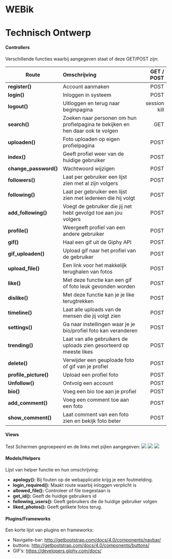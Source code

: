 # WEBik

# Technisch Ontwerp
#### Controllers
Verschillende functies waarbij aangegeven staat of deze GET/POST zijn:


| Route                     | Omschrijving                                                                                  | GET / POST     |
| ------------------------- |:-------------------------------------------------------------------------------------------   | --------------:|
| **register()**            | Account aanmaken                                                                              |  POST          |
| **login()**               | Inloggen in systeem                                                                           |  POST          |
| **logout()**              | Uitloggen en terug naar beginpagina                                                           |  session kill  |
| **search()**              | Zoeken naar personen om hun profielpagina te bekijken en hen daar ook te volgen               |  GET           |
| **uploaden()**            | Foto uploaden op eigen profielpagina                                                          |  POST          |
| **index()**               | Geeft profiel weer van de huidige gebruiker                                                   |  POST          |
| **change_password()**     | Wachtwoord wijzigen                                                                           |  POST          |
| **followers()**           | Laat per gebruiker een lijst zien met al zijn volgers                                         |  POST          |
| **following()**           | Laat per gebruiker een lijst zien met iedereen die hij volgt                                  |  POST          |
| **add_following()**       | Voegt de gebruiker die jij net hebt gevolgd toe aan jou volgers                               |  POST          |
| **profile()**             | Weergeeft profiel van een andere gebruiker                                                    |  POST          |
| **gif()**                 | Haal een gif uit de Giphy API                                                                 |  POST          |
| **gif_uploaden()**        | Upload gif naar het profiel van de gebruiker                                                  |  POST          |
| **upload_file()**         | Een link voor het makkelijk terughalen van fotos                                              |  POST          |
| **like()**                | Met deze functie kan een gif of foto leuk gevonden worden                                     |  POST          |
| **dislike()**             | Met deze functie kan je je like terugtrekken                                                  |  POST          |
| **timeline()**            | Laat alle uploads van de mensen die jij volgt zien                                            |  POST          |
| **settings()**            | Ga naar instellingen waar je je bio/profiel foto kan veranderen                               |  POST          |
| **trending()**            | Laat van alle gebruikers de uploads zien gesorteerd op meeste likes                           |  POST          |
| **delete()**              | Verwijder een geuploade foto of gif van je profiel                                            |  POST          |
| **profile_picture()**     | Upload een profiel foto                                                                       |  POST          |
| **Unfollow()**            | Ontvolg een account                                                                           |  POST          |
| **bio()**                 | Voeg een bio toe aan je profiel                                                               |  POST          |
| **add_comment()**         | Voeg een comment toe aan een foto                                                             |  POST          |
| **show_comment()**        | Laat comment van een foto zien en bekijk foto beter                                           |  POST          |





#### Views
Test
Schermen gegroepeerd en de links met pijlen aangegeven:
<img src ="https://i.imgur.com/GncbGVc.jpg">
<img src = "https://i.imgur.com/G3kh35f.jpg">
<img src = "https://i.imgur.com/2rW5xuC.jpg">

#### Models/Helpers
Lijst van helper functie en hun omschrijving:
* **apology():** Bij fouten op de webapplicatie krijg je een foutmelding.
* **login_required():** Maakt route waarbij inloggen verplicht is
* **allowed_file():** Controleer of file toegestaan is
* **get_id():** Geeft de huidige gebruikers id
* **following_users():** Geeft gebruikers die de huidige gebruiker volgen
* **liked_photos():** Geeft gelikete fotos terug.




#### Plugins/Frameworks
Een korte lijst van plugins en frameworks:
* Navigatie-bar: http://getbootstrap.com/docs/4.0/components/navbar/
* buttons: http://getbootstrap.com/docs/4.0/components/buttons/
* GIF’s: https://developers.giphy.com/docs/

